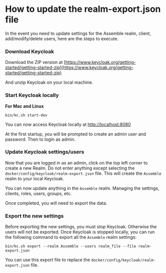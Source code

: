 # How to update the realm-export.json file

In the event you need to update settings for the Assemble realm, client, add/modify/delete users, here are the steps to execute.

### Download Keycloak

Download the ZIP version at [https://www.keycloak.org/getting-started/getting-started-zip](https://www.keycloak.org/getting-started/getting-started-zip)

And unzip Keycloak on your local machine.

### Start Keycloak locally

**For Mac and Linux**
```shell
bin/kc.sh start-dev
```

You can now access Keycloak locally at [http://localhost:8080](http://localhost:8080)

At the first startup, you will be prompted to create an admin user and password. Then to login as admin.

### Update Keycloak settings/users

Now that you are logged in as an admin, click on the top left corner to create a new Realm. Do not enter anything except selecting the `docker/config/keycloak/realm-export.json` file. This will create the `Assemble` realm to your local Keycloak. 

You can now update anything in the `Assemble` realm. Managing the settings, clients, roles, users, groups, etc.

Once completed, you will need to export the data.

### Export the new settings

Before exporting the new settings, you must stop Keycloak. Otherwise the users will not be exported.
Once Keycloak is stopped locally, you can run the following command to export all the `Assemble` realm settings:

```shell
bin/kc.sh export --realm Assemble --users realm_file --file realm-export.json
```

You can use this export file to replace the `docker/config/keycloak/realm-export.json` file.
